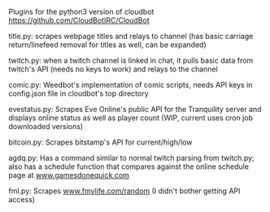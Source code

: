 Plugins for the python3 version of cloudbot https://github.com/CloudBotIRC/CloudBot

title.py: scrapes webpage titles and relays to channel (has basic carriage return/linefeed removal for titles as well, can be expanded)

twitch.py: when a twitch channel is linked in chat, it pulls basic data from twitch's API (needs no keys to work) and relays to the channel

comic.py: Weedbot's implementation of comic scripts, needs API keys in config.json file in cloudbot's top directory

evestatus.py: Scrapes Eve Online's public API for the Tranquility server and displays online status as well as player count (WIP, current uses cron job downloaded versions)

bitcoin.py: Scrapes bitstamp's API for current/high/low

agdq.py: Has a command similar to normal twitch parsing from twitch.py; also has a schedule function that compares against the online schedule page at www.gamesdonequick.com

fml.py: Scrapes www.fmylife.com/random (I didn't bother getting API access)
